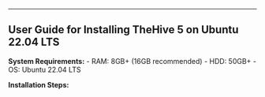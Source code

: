 --------------------------------------------------------------
  User Guide for Installing TheHive 5 on Ubuntu 22.04 LTS             
--------------------------------------------------------------

**System Requirements:**
    - RAM: 8GB+ (16GB recommended)
    - HDD: 50GB+
    - OS: Ubuntu 22.04 LTS

**Installation Steps:**


